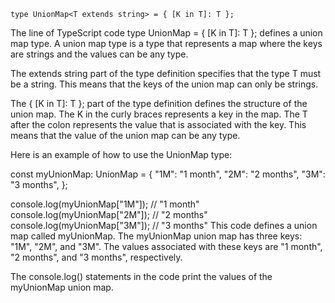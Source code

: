 `type UnionMap<T extends string> = { [K in T]: T };`

The line of TypeScript code type UnionMap<T extends string> = { [K in T]: T }; defines a union map type. A union map type is a type that represents a map where the keys are strings and the values can be any type.

The extends string part of the type definition specifies that the type T must be a string. This means that the keys of the union map can only be strings.

The { [K in T]: T }; part of the type definition defines the structure of the union map. The K in the curly braces represents a key in the map. The T after the colon represents the value that is associated with the key. This means that the value of the union map can be any type.

Here is an example of how to use the UnionMap type:

const myUnionMap: UnionMap<string> = {
"1M": "1 month",
"2M": "2 months",
"3M": "3 months",
};

console.log(myUnionMap["1M"]); // "1 month"
console.log(myUnionMap["2M"]); // "2 months"
console.log(myUnionMap["3M"]); // "3 months"
This code defines a union map called myUnionMap. The myUnionMap union map has three keys: "1M", "2M", and "3M". The values associated with these keys are "1 month", "2 months", and "3 months", respectively.

The console.log() statements in the code print the values of the myUnionMap union map.